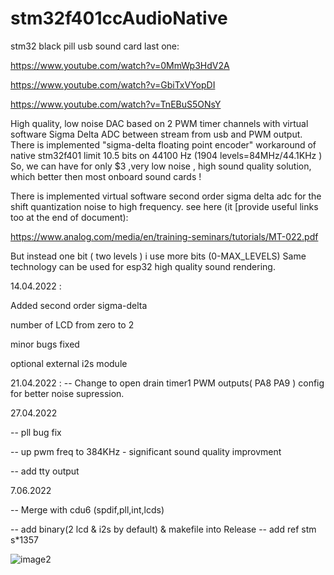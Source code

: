 # stm32f401ccAudioNative
stm32 black pill usb sound card
last one: 



https://www.youtube.com/watch?v=0MmWp3HdV2A

https://www.youtube.com/watch?v=GbiTxVYopDI

https://www.youtube.com/watch?v=TnEBuS5ONsY




High quality, low noise  DAC based on 2 PWM timer channels with virtual software Sigma Delta ADC between stream from usb and PWM output.
There is implemented "sigma-delta floating point encoder" workaround of native stm32f401 limit 10.5 bits on 44100 Hz (1904 levels=84MHz/44.1KHz )
So, we can have for only  $3 ,very low noise , high sound quality solution, which better then most onboard sound cards !

There is implemented virtual software second order sigma delta adc for the shift quantization noise to high frequency.
see here (it [provide useful links too at the end of document):

https://www.analog.com/media/en/training-seminars/tutorials/MT-022.pdf

But instead one bit ( two levels ) i use more bits (0-MAX_LEVELS) Same technology can be used for esp32 high quality sound rendering.

14.04.2022 :

Added second order sigma-delta 

number of LCD from zero to 2

minor bugs fixed

optional external i2s module


21.04.2022 :
-- Change to open drain timer1 PWM outputs( PA8 PA9 ) config for better noise supression.

27.04.2022

-- pll bug fix

-- up pwm freq to 384KHz - significant sound quality improvment 

-- add tty output

7.06.2022

-- Merge with cdu6 (spdif,pll,int,lcds)

-- add binary(2 lcd & i2s by default) & makefile into Release
-- add ref stm s*1357

![image2](https://github.com/sdima1357/stm32f401ccAudioNative/blob/main/images/schematic1.png?raw=true)


